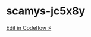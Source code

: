 # scamys-jc5x8y

[Edit in Codeflow ⚡️](https://stackblitz.com/~/github.com/priyankapatil94/scamys-jc5x8y)